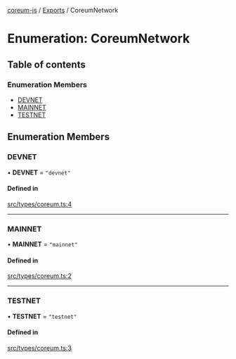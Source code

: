[coreum-js](../README.md) / [Exports](../modules.md) / CoreumNetwork

# Enumeration: CoreumNetwork

## Table of contents

### Enumeration Members

- [DEVNET](CoreumNetwork.md#devnet)
- [MAINNET](CoreumNetwork.md#mainnet)
- [TESTNET](CoreumNetwork.md#testnet)

## Enumeration Members

### DEVNET

• **DEVNET** = ``"devnet"``

#### Defined in

[src/types/coreum.ts:4](https://github.com/PyramydLabs/coreum-js/blob/cea84df/src/types/coreum.ts#L4)

___

### MAINNET

• **MAINNET** = ``"mainnet"``

#### Defined in

[src/types/coreum.ts:2](https://github.com/PyramydLabs/coreum-js/blob/cea84df/src/types/coreum.ts#L2)

___

### TESTNET

• **TESTNET** = ``"testnet"``

#### Defined in

[src/types/coreum.ts:3](https://github.com/PyramydLabs/coreum-js/blob/cea84df/src/types/coreum.ts#L3)
